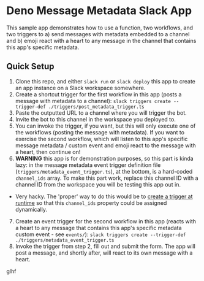 # Deno Message Metadata Slack App

This sample app demonstrates how to use a function, two workflows, and two triggers
to a) send messages with metadata embedded to a channel and b) emoji react with a heart
to any message in the channel that contains this app's specific metadata.

## Quick Setup

1. Clone this repo, and either `slack run` or `slack deploy` this app to create an app instance on a Slack workspace somewhere.
2. Create a shortcut trigger for the first workflow in this app (posts a message with metadata to a channel): `slack triggers create --trigger-def ./triggers/post_metadata_trigger.ts`
3. Paste the outputted URL to a channel where you will trigger the bot.
4. Invite the bot to this channel in the workspace you deployed to.
5. You can invoke the trigger, if you want, but this will only execute one of the workflows (posting the message with metadata). If you want to exercise the second workflow, which will listen to this app's specific message metadata / custom event and emoji react to the message with a heart, then continue on!
6. **WARNING** this app is for demonstration purposes, so this part is kinda lazy: in the message metadata event trigger definition file (`triggers/metadata_event_trigger.ts`), at the bottom, is a hard-coded `channel_ids` array. To make this part work, replace this channel ID with a channel ID from the workspace you will be testing this app out in.
  - Very hacky. The 'proper' way to do this would be to [create a trigger at runtime](https://api.slack.com/future/triggers/event#create-runtime) so that this `channel_ids` property could be assigned dynamically.
7. Create an event trigger for the second workflow in this app (reacts with a heart to any message that contains this app's specific metadata custom event - see `events/`): `slack triggers create --trigger-def ./triggers/metadata_event_trigger.ts`
8. Invoke the trigger from step 2, fill out and submit the form. The app will post a message, and shortly after, will react to its own message with a heart.

glhf
